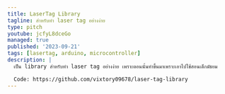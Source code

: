 ```yaml
---
title: LaserTag Library
tagline: สำหรับทำ laser tag อย่างง่าย
type: pitch
youtube: jcfyL8dceGo
managed: true
published: '2023-09-21'
tags: [lasertag, arduino, microcontroller]
description: |
  เป็น library สำหรับทำ laser tag อย่างง่าย เพราะตอนนั้นทำขึ้นมาเพราะเอาไปใช้สอนเด็กมัธยม

  Code: https://github.com/vixtory09678/laser-tag-library
---
```

